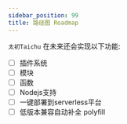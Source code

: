 ```yaml
---
sidebar_position: 99
title: 路径图 Roadmap
---
```


`太初Taichu` 在未来还会实现以下功能:

- [ ] 插件系统
- [ ] 模块
- [ ] 函数
- [ ] Nodejs支持
- [ ] 一键部署到serverless平台
- [ ] 低版本兼容自动补全 polyfill
